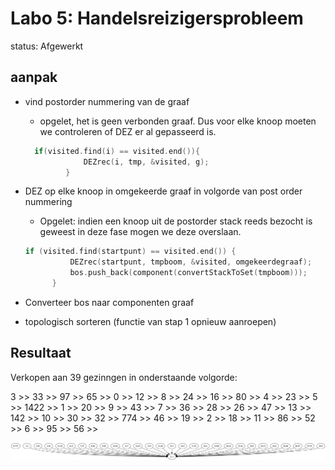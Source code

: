 # Labo 5: Handelsreizigersprobleem

status: Afgewerkt


## aanpak

- vind postorder nummering van de graaf
    - opgelet, het is geen verbonden graaf. Dus voor elke knoop moeten we controleren of DEZ er al gepasseerd is.
    ```cpp
      if(visited.find(i) == visited.end()){
                 DEZrec(i, tmp, &visited, g);
             }
    ```
  
- DEZ op elke knoop in omgekeerde graaf in volgorde van post order nummering
    - Opgelet: indien een knoop uit de postorder stack reeds bezocht is geweest in deze fase mogen we deze overslaan.
    ```cpp
  if (visited.find(startpunt) == visited.end()) {
              DEZrec(startpunt, tmpboom, &visited, omgekeerdegraaf);
              bos.push_back(component(convertStackToSet(tmpboom)));
          }
    ```
- Converteer bos naar componenten graaf
- topologisch sorteren (functie van stap 1 opnieuw aanroepen)

## Resultaat
Verkopen aan 39 gezinngen in onderstaande volgorde:  

3 >> 33 >> 97 >> 65 >> 0 >> 12 >> 8 >> 24 >> 16 >> 80 >> 4 >> 23 >> 5 >> 1422 >> 1 >> 20 >> 9 >> 43 >> 7 >> 36 >> 28 >> 26 >> 47 >> 13 >> 142 >> 10 >> 30 >> 32 >> 774 >> 46 >> 19 >> 2 >> 18 >> 11 >> 86 >> 52 >> 6 >> 95 >> 56 >> 

![output image](./output.png)
